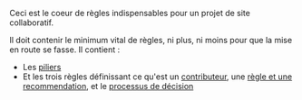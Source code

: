 Ceci est le coeur de règles indispensables pour un projet de site collaboratif.

Il doit contenir le minimum vital de règles, ni plus, ni moins pour que la mise en route se fasse. Il contient : 

* Les [piliers](/rules/pillars.md)
* Et les trois règles définissant ce qu'est un [contributeur](/rules/pillars.md), une [règle et une recommendation](/rules/rules.md), et le [processus de décision](/rules/decisions.md)
